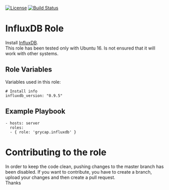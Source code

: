 [![License](https://img.shields.io/badge/license-Apache%202-blue.svg)](https://www.apache.org/licenses/LICENSE-2.0)
[![Build Status](https://travis-ci.org/grycap/ansible-role-influxdb.svg?branch=master)](https://travis-ci.org/grycap/ansible-role-influxdb)

InfluxDB Role
===================

Install [InfluxDB](https://www.influxdata.com/open-source/).  
This role has been tested only with Ubuntu 16. Is not ensured that it will work with other systems.

Role Variables
--------------

Variables used in this role:

	# Install info
	influxdb_version: "0.9.5"

Example Playbook
----------------
```
- hosts: server
  roles:
  - { role: 'grycap.influxdb' }
```

Contributing to the role
========================
In order to keep the code clean, pushing changes to the master branch has been disabled. If you want to contribute, you have to create a branch, upload your changes and then create a pull request.  
Thanks
